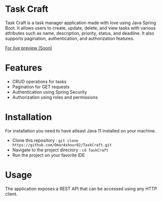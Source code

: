 # Task Craft
Task Craft is a task manager application made with love using Java Spring Boot. It allows users to create, update, delete, and view tasks with various attributes such as name, description, priority, status, and deadline. It also supports pagination, authentication, and authorization features.

[For live preview (Soon)](#)

# Features
- CRUD operations for tasks
- Pagination for GET requests
- Authentication using Spring Security
- Authorization using roles and permissions

# Installation 
For installation you need to have atleast Java 11 installed on your machine.

- Clone this repository : ```git clone https://github.com/OmarAshour02/TaskCraft.git```
- Navigate to the project directory : ```cd TaskCraft```
- Run the project on your favorite IDE

# Usage
The application exposes a REST API that can be accessed using any HTTP client.

